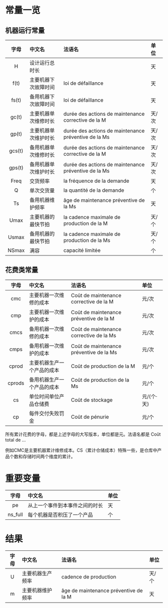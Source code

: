 # 常量一览

## 机器运行常量

|  字母  | 中文名               | 法语名                                               | 单位  |
| :----: | :------------------- | :--------------------------------------------------- | :---- |
|   H    | 设计运行总时长       |                                                      | 天    |
|  f(t)  | 主要机器下次故障时间 | loi de défaillance                                   | 天    |
| fs(t)  | 备用机器下次故障时间 | loi de défaillance                                   | 天    |
| gc(t)  | 主要机器单次维修时长 | durée des actions de maintenance corrective de la M  | 天/次 |
| gp(t)  | 主要机器单次维护时长 | durée des actions de maintenance préventive de la Ms | 天/次 |
| gcs(t) | 备用机器单次维修时长 | durée des actions de maintenance corrective de la M  | 天/次 |
| gps(t) | 备用机器单次维护时长 | durée des actions de maintenance préventive de la Ms | 天/次 |
|  Freq  | 交货频率             | la fréquence de la demande                           | 天    |
|   Q    | 单次交货量           | la quantité de la demande                            | 个    |
|   Ts   | 备用机器维护频率     | âge de maintenance préventive de la Ms               | 天    |
|  Umax  | 主要机器的最快节拍   | la cadence maximale de production de la M            | 天/个 |
| Usmax  | 备用机器的最快节拍   | la cadence maximale de production de la Ms           | 天/个 |
| NSmax  | 满容                 | capacité limitée                                     | 个    |

## 花费类常量

|  字母  | 中文名                     | 法语名                                  | 单位       |
| :----: | :------------------------- | :-------------------------------------- | :--------- |
|  cmc   | 主要机器一次维修的成本     | Coût de maintenance corrective de la M  | 元/次      |
|  cmp   | 主要机器一次维护的成本     | Coût de maintenance préventive de la M  | 元/次      |
|  cmcs  | 备用机器一次维修的成本     | Coût de maintenance corrective de la Ms | 元/次      |
|  cmps  | 备用机器一次维护的成本     | Coût de maintenance préventive de la Ms | 元/次      |
| cprod  | 主要机器生产一个产品的成本 | Coût de production de la M              | 元/个      |
| cprods | 备用机器生产一个产品的成本 | Coût de production de la Ms             | 元/个      |
|   cs   | 单位时间单位产品仓储费     | Coût de stockage                        | 元/(个·天) |
|   cp   | 每件交付失败罚金           | Coût de pénurie                         | 元/个      |

所有累计花费的字母，都是上述字母的大写版本，单位都是元。法语名都是 Coût total de ...

例如CMC是主要机器累计维修成本。CS（累计仓储成本）特殊一些，是仓库中产品个数和存储时间两个维度的累计。

# 重要变量

|  字母   | 中文名                         | 单位 |
| :-----: | :----------------------------- | :--- |
|   pe    | 从上一个事件到本事件之间的时长 | 天   |
| ns_full | 每个机器是否积压了一个产品     | 个   |

# 结果

| 字母  | 中文名           | 法语名                                | 单位  |
| :---: | :--------------- | :------------------------------------ | :---- |
|   U   | 主要机器生产频率 | cadence de production                 | 天/个 |
|   m   | 主要机器维护频率 | âge de maintenance préventive de la M | 天    |